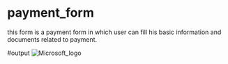 # payment_form
this form is a payment form in which user can fill his basic information  and documents  related to payment.

#output
![Microsoft_logo](https://github.com/ajeet2332/payment_form/assets/138543074/db01c1e7-f601-4ec5-8865-bfa417897549)
